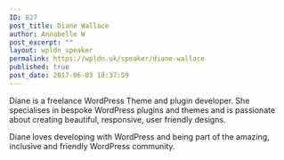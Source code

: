 ```yaml
---
ID: 827
post_title: Diane Wallace
author: Annabelle W
post_excerpt: ""
layout: wpldn_speaker
permalink: https://wpldn.uk/speaker/diane-wallace
published: true
post_date: 2017-06-03 18:37:59
---
```

Diane is a freelance WordPress Theme and plugin developer. She specialises in bespoke WordPress plugins and themes and is passionate about creating beautiful, responsive, user friendly designs.

Diane loves developing with WordPress and being part of the amazing, inclusive and friendly WordPress community.